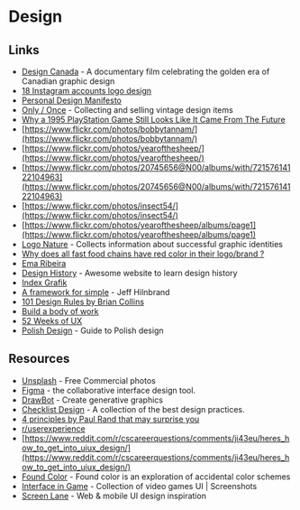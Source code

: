 # Design

## Links

-   [Design Canada](https://designcanada.com/) - A documentary film celebrating the golden era of Canadian graphic design
-   [18 Instagram accounts logo design](https://mylogowave.com/instagram-accounts-logo-inspiration/)
-   [Personal Design Manifesto](https://blog.prototypr.io/a-personal-design-manifesto-ec3f2d51b47c)
-   [Only / Once](https://onlyonceshop.com/) - Collecting and selling vintage design items
-   [Why a 1995 PlayStation Game Still Looks Like It Came From The Future](https://kotaku.com/why-a-1995-playstation-game-still-looks-like-it-came-fr-5870340)
-   [](https://www.flickr.com/photos/bobbytannam/)[https://www.flickr.com/photos/bobbytannam/](https://www.flickr.com/photos/bobbytannam/)
-   [](https://www.flickr.com/photos/yearofthesheep/)[https://www.flickr.com/photos/yearofthesheep/](https://www.flickr.com/photos/yearofthesheep/)
-   [](https://www.flickr.com/photos/20745656@N00/albums/with/72157614122104963)[https://www.flickr.com/photos/20745656@N00/albums/with/72157614122104963](https://www.flickr.com/photos/20745656@N00/albums/with/72157614122104963)
-   [](https://www.flickr.com/photos/insect54/)[https://www.flickr.com/photos/insect54/](https://www.flickr.com/photos/insect54/)
-   [](https://www.flickr.com/photos/yearofthesheep/albums/page1)[https://www.flickr.com/photos/yearofthesheep/albums/page1](https://www.flickr.com/photos/yearofthesheep/albums/page1)
-   [Logo Nature](http://logonature.com/) - Collects information about successful graphic identities
-   [Why does all fast food chains have red color in their logo/brand ?](https://www.quora.com/Why-does-all-fast-food-chains-have-red-color-in-their-logo-brand)
-   [Ema Ribeira](https://emribeiractsblog.wordpress.com/)
-   [Design History](http://www.designishistory.com/) - Awesome website to learn design history
-   [Index Grafik](http://indexgrafik.fr/)
-   [A framework for simple](https://docs.google.com/presentation/d/199Soy6c77tpttuJD_8atcSfBevJMJRSXswzBibbuqOI/pub?start=false&loop=false&delayms=3000&slide=id.p) - Jeff Hilnbrand
-   [101 Design Rules by Brian Collins](https://www.wearecollins.com/ideas/101-design-rules/)
-   [Build a body of work](https://refinedmind.co/build-a-body-of-work)
-   [52 Weeks of UX](https://52weeksofux.com/)
- [Polish Design](https://designguide.pl/) - Guide to Polish design

## Resources

-   [Unsplash](https://unsplash.com/) - Free Commercial photos
-   [Figma](https://www.figma.com/) - the collaborative interface design tool.
-   [DrawBot](https://www.drawbot.com/index.html) - Create generative graphics
-   [Checklist Design](https://www.checklist.design/) - A collection of the best design practices.
-   [4 principles by Paul Rand that may surprise you](https://en.99designs.pt/blog/famous-design/4-principles-by-paul-rand-that-may-surprise-you/)
-   [r/userexperience](https://www.reddit.com/r/userexperience/)
-   [](https://www.reddit.com/r/cscareerquestions/comments/ji43eu/heres_how_to_get_into_uiux_design/)[https://www.reddit.com/r/cscareerquestions/comments/ji43eu/heres_how_to_get_into_uiux_design/](https://www.reddit.com/r/cscareerquestions/comments/ji43eu/heres_how_to_get_into_uiux_design/)
- [Found Color](https://foundcolor.co/) - Found color is an exploration of accidental color schemes
- [Interface in Game](https://interfaceingame.com/) - Collection of video games UI | Screenshots
- [Screen Lane](https://screenlane.com/) - Web & mobile UI design inspiration